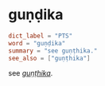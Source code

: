 # guṇḍika

``` toml
dict_label = "PTS"
word = "guṇḍika"
summary = "see guṇṭhika."
see_also = ["guṇṭhika"]
```

see *[guṇṭhika](guṇṭhika.md)*.


